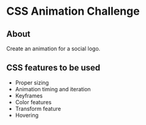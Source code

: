 
# CSS Animation Challenge


## About

Create an animation for a social logo.

## CSS features to be used
- Proper sizing
- Animation timing and iteration
- Keyframes
- Color features
- Transform feature
- Hovering





